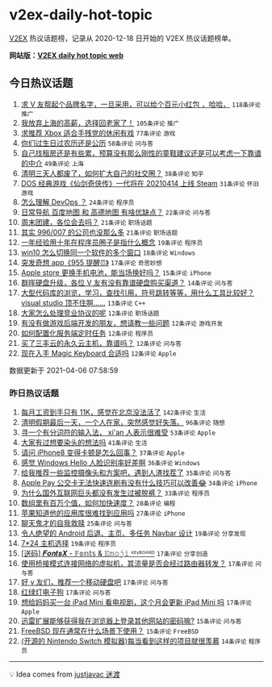 # v2ex-daily-hot-topic

[V2EX](https://www.v2ex.com/) 热议话题榜，记录从 2020-12-18 日开始的 V2EX 热议话题榜单。

**网站版：[V2EX daily hot topic web](https://boojack.github.io/v2ex-daily-hot-topic-web/)**

## 今日热议话题

<!-- TODAY BEGIN -->

1. [求 V 友帮起个品牌名字，一旦采用，可以给个百元小红包 ，哈哈，](https://www.v2ex.com/t/768266) `118条评论` `推广`
1. [我放弃上海的高薪，选择回老家了！](https://www.v2ex.com/t/768231) `105条评论` `推广`
1. [求推荐 Xbox 适合手残党的休闲有戏](https://www.v2ex.com/t/768342) `77条评论` `游戏`
1. [你们过生日过农历还是公历](https://www.v2ex.com/t/768307) `58条评论` `问与答`
1. [自己找租房还是有些累，预算没有那么刚性的童鞋建议还是可以考虑一下靠谱的中介](https://www.v2ex.com/t/768249) `49条评论` `上海`
1. [清明三天人都废了，如何扩大自己的社交圈？](https://www.v2ex.com/t/768282) `38条评论` `知乎`
1. [DOS 经典游戏《仙剑奇侠传》一代将在 20210414 上线 Steam](https://www.v2ex.com/t/768363) `31条评论` `怀旧游戏`
1. [怎么理解 DevOps ？](https://www.v2ex.com/t/768272) `24条评论` `程序员`
1. [日常导航 百度地图 和 高德地图 有啥优缺点？](https://www.v2ex.com/t/768334) `22条评论` `问与答`
1. [周末团建，各位会去吗？](https://www.v2ex.com/t/768312) `21条评论` `职场话题`
1. [其实 996/007 的公司也没那么多](https://www.v2ex.com/t/768270) `21条评论` `职场话题`
1. [一年经验用十年在程序员圈子是指什么概念](https://www.v2ex.com/t/768359) `19条评论` `程序员`
1. [win10 怎么切换同一个软件的多个窗口](https://www.v2ex.com/t/768244) `18条评论` `Windows`
1. [突发奇想 app《955 提醒⏰》](https://www.v2ex.com/t/768227) `17条评论` `奇思妙想`
1. [Apple store 更换手机电池，能当场换好吗？](https://www.v2ex.com/t/768245) `15条评论` `iPhone`
1. [群晖硬盘升级，各位 V 友有没有靠谱硬盘购买渠道？](https://www.v2ex.com/t/768224) `14条评论` `问与答`
1. [大型代码库的浏览，学习，查找引用，符号跳转等等，用什么工具比较好？ visual studio 顶不住啊......](https://www.v2ex.com/t/768365) `13条评论` `C++`
1. [大家怎么处理竞业协议的呢](https://www.v2ex.com/t/768330) `12条评论` `职场话题`
1. [有没有做游戏后端开发的朋友，想请教一些问题](https://www.v2ex.com/t/768328) `12条评论` `游戏开发`
1. [如何配置化服务端定时任务](https://www.v2ex.com/t/768292) `12条评论` `程序员`
1. [买了三丰云的永久云主机，靠谱吗？](https://www.v2ex.com/t/768289) `12条评论` `问与答`
1. [现在入手 Magic Keyboard 合适吗](https://www.v2ex.com/t/768262) `12条评论` `Apple`

数据更新于 2021-04-06 07:58:59

<!-- TODAY END -->

### 昨日热议话题

<!-- YESTERDAY BEGIN -->

1. [每月工资到手只有 11K，感觉在北京没法活了](https://www.v2ex.com/t/768071) `142条评论` `生活`
1. [清明假期最后一天，一个人在家，突然感觉好失落。](https://www.v2ex.com/t/768083) `96条评论` `随想`
1. [寻一个有分词符的输入法， xi'an 人表示很难受](https://www.v2ex.com/t/768050) `53条评论` `Apple`
1. [大家有过想要染头的想法吗](https://www.v2ex.com/t/768055) `41条评论` `生活`
1. [请问 iPhone8 变得卡顿是怎么回事？](https://www.v2ex.com/t/768087) `37条评论` `Apple`
1. [感觉 Windows Hello 人脸识别率好差啊](https://www.v2ex.com/t/768127) `36条评论` `Windows`
1. [给我推荐一些监控摄像头和方案吧，遇到人渣找茬了](https://www.v2ex.com/t/768062) `35条评论` `问与答`
1. [Apple Pay 公交卡无法快速连刷有没有什么技巧可以改善😂](https://www.v2ex.com/t/768097) `34条评论` `iPhone`
1. [为什么国外互联网巨头都没有发生过被脱裤？](https://www.v2ex.com/t/768132) `33条评论` `程序员`
1. [数组里有百万个值，如何加快速度？](https://www.v2ex.com/t/768144) `28条评论` `编程`
1. [苹果知道他的应用库很难找到应用吗](https://www.v2ex.com/t/768129) `27条评论` `iPhone`
1. [聊天鬼才的自我救赎](https://www.v2ex.com/t/768184) `25条评论` `问与答`
1. [令人绝望的 Android 后退、主页、多任务 Navbar 设计](https://www.v2ex.com/t/768188) `19条评论` `分享发现`
1. [7*24 主机选择](https://www.v2ex.com/t/768169) `19条评论` `程序员`
1. [[送码] 𝑭𝒐𝒏𝒕𝒔𝑿 - 𝔽𝕠𝕟𝕥𝕤 & 𝙴𝚖𝚘𝚓𝚒 ᴷᴱᵞᴮᴼᴬᴿᴰ](https://www.v2ex.com/t/768175) `17条评论` `分享创造`
1. [使用桥接模式连接网络的虚拟机，其流量是否会经过路由器转发？](https://www.v2ex.com/t/768166) `17条评论` `问与答`
1. [好 v 友们，推荐一个移动硬盘吧](https://www.v2ex.com/t/768093) `17条评论` `问与答`
1. [红绿灯电子狗](https://www.v2ex.com/t/768077) `17条评论` `问与答`
1. [想给妈妈买一台 iPad Mini 看电视剧，这个月会更新 iPad Mini 吗](https://www.v2ex.com/t/768052) `17条评论` `Apple`
1. [迅雷扩展能够获得我在浏览器上登录其他网站的密码嘛?](https://www.v2ex.com/t/768141) `15条评论` `问与答`
1. [FreeBSD 现在通常在什么场景下使用？](https://www.v2ex.com/t/768092) `15条评论` `FreeBSD`
1. [(开源的 Nintendo Switch 模拟器)每当看到这样的项目就很羡慕](https://www.v2ex.com/t/768192) `14条评论` `程序员`

<!-- YESTERDAY END -->

---

💡 Idea comes from [justjavac 迷渡](https://github.com/justjavac/)
